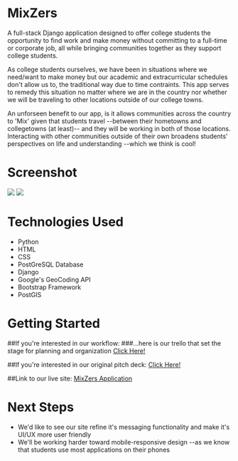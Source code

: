 # MixZers

A full-stack Django application designed to offer college students the opportunity to find work and make money without committing to a full-time or corporate job, all while bringing communities together as they support college students.

As college students ourselves, we have been in situations where we need/want to make money but our academic and extracurricular schedules don't allow us to, the traditional way due to time contraints. This app serves to remedy this situation no matter where we are in the country nor whether we will be traveling to other locations outside of our college towns.

An unforseen benefit to our app, is it allows communities across the country to 'Mix' given that students travel --between their hometowns and collegetowns (at least)-- and they will be working in both of those locations. Interacting with other communities outside of their own broadens students' perspectives on life and understanding --which we think is cool!

# Screenshot

<img src="main_app/static/mixzer-home.png">
<img src="main_app/static/mixzer-profile.png">

# Technologies Used

- Python
- HTML
- CSS
- PostGreSQL Database
- Django
- Google's GeoCoding API
- Bootstrap Framework
- PostGIS

# Getting Started

##If you're interested in our workflow:
###...here is our trello that set the stage for planning and organization
[Click Here!](https://trello.com/invite/b/RRmfgLZU/ATTIa18c6aa247cea7b2dc4584bdfa53809d9A07AD3F/icebox-details)

##If you're interested in our original pitch deck:
[Click Here!](https://docs.google.com/presentation/d/1xAcNij7FQ59HF7Wo0hH3teuVAM_x9xToG41AhyoQaho/edit?usp=sharing)

##Link to our live site:
[MixZers Application](https://mixzers.herokuapp.com/)

# Next Steps

- We'd like to see our site refine it's messaging functionality and make it's UI/UX more user friendly
- We'll be working harder toward mobile-responsive design --as we know that students use most applications on their phones
